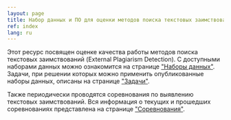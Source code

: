 ```yaml
---
layout: page
title: Набор данных и ПО для оценки методов поиска текстовых заимствований
ref: index
lang: ru
---
```


Этот ресурс посвящен оценке качества работы методов поиска текстовых заимствований (External Plagiarism Detection).
С доступными наборами данных можно ознакомится на странице ["Наборы данных"](content/corpora/index_data.html).
Задачи, при решении которых можно применить опубликованные наборы данных, описаны на странице ["Задачи"](content/tasks/index_tasks.html).


Также периодически проводятся соревнования по выявлению текстовых заимствований. Вся информация о текущих и прошедших соревнованиях представлена на странице ["Соревнования"](content/competitions/index_competitions.html).
